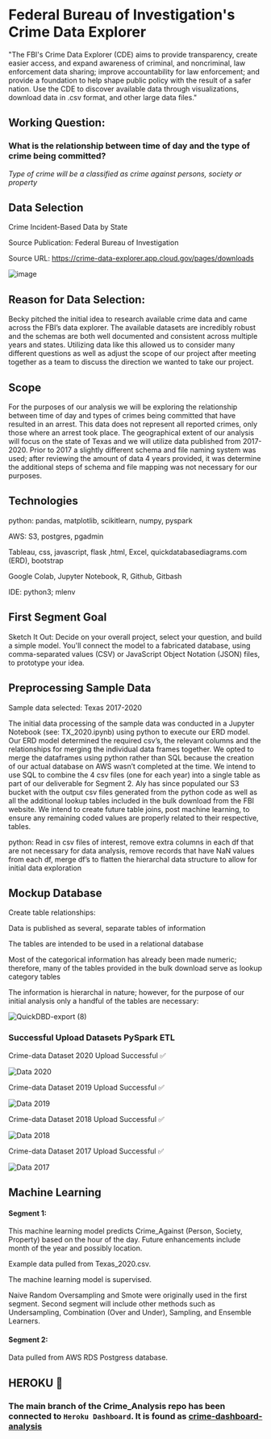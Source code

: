 # Federal Bureau of Investigation's Crime Data Explorer

"The FBI's Crime Data Explorer (CDE) aims to provide transparency, create easier access, and expand awareness of criminal, and noncriminal, law enforcement data sharing; improve accountability for law enforcement; and provide a foundation to help shape public policy with the result of a safer nation. Use the CDE to discover available data through visualizations, download data in .csv format, and other large data files."

## Working Question:

### What is the relationship between time of day and the type of crime being committed?

*Type of crime will be a classified as crime against persons, society or property*

## Data Selection

Crime Incident-Based Data by State

Source Publication: Federal Bureau of Investigation

Source URL: https://crime-data-explorer.app.cloud.gov/pages/downloads

![image](https://user-images.githubusercontent.com/88041368/146853633-d96c30dd-5495-42ef-8a9d-f4cd29496695.png)

## Reason for Data Selection:

Becky pitched the initial idea to research available crime data and came across the FBI’s data explorer. The available datasets are incredibly robust and the schemas are both well documented and consistent across multiple years and states. Utilizing data like this allowed us to consider many different questions as well as adjust the scope of our project after meeting together as a team to discuss the direction we wanted to take our project.


## Scope

For the purposes of our analysis we will be exploring the relationship between time of day and types of crimes being committed that have resulted in an arrest. This data does not represent all reported crimes, only those where an arrest took place. The geographical extent of our analysis will focus on the state of Texas and we will utilize data published from 2017-2020. Prior to 2017 a slightly different schema and file naming system was used; after reviewing the amount of data 4 years provided, it was determine the additional steps of schema and file mapping was not necessary for our purposes.

## Technologies

python: pandas, matplotlib, scikitlearn, numpy, pyspark

AWS: S3, postgres, pgadmin

Tableau, css, javascript, flask ,html, Excel, quickdatabasediagrams.com (ERD), bootstrap

Google Colab, Jupyter Notebook, R, Github, Gitbash

IDE: python3; mlenv

## First Segment Goal

Sketch It Out: Decide on your overall project, select your question, and build a simple model. You'll connect the model to a fabricated database, using comma-separated values (CSV) or JavaScript Object Notation (JSON) files, to prototype your idea.

## Preprocessing Sample Data

Sample data selected: Texas 2017-2020

The initial data processing of the sample data was conducted in a Jupyter Notebook (see: TX_2020.ipynb) using python to execute our ERD model. Our ERD model determined the required csv’s, the relevant columns and the relationships for merging the individual data frames together. We opted to merge the dataframes using python rather than SQL because the creation of our actual database on AWS wasn’t completed at the time. We intend to use SQL to combine the 4 csv files (one for each year) into a single table as part of our deliverable for Segment 2. Aly has since populated our S3 bucket with the output csv files generated from the python code as well as all the additional lookup tables included in the bulk download from the FBI website. We intend to create future table joins, post machine learning, to ensure any remaining coded values are properly related to their respective, tables.

python: Read in csv files of interest, remove extra columns in each df that are not necessary for data analysis, remove records that have NaN values from each df, merge df’s to flatten the hierarchal data structure to allow for initial data exploration

## Mockup Database

Create table relationships:

Data is published as several, separate tables of information

The tables are intended to be used in a relational database

Most of the categorical information has already been made numeric; therefore, many of the tables provided in the bulk download serve as lookup category tables

The information is hierarchal in nature; however, for the purpose of our initial analysis only a handful of the tables are necessary:

![QuickDBD-export (8)](https://user-images.githubusercontent.com/88041368/147418432-0d55ab60-7e09-433b-aae0-179cb7d86d00.png)


### Successful Upload Datasets PySpark ETL

Crime-data Dataset 2020 Upload Successful :white_check_mark:

![Data 2020](https://github.com/Final-Project-Data-Analytics-WUBootcamp/Crime_Analysis/blob/Alejandra/resources/Texas%202020.png)

Crime-data Dataset 2019 Upload Successful :white_check_mark:

![Data 2019](https://github.com/Final-Project-Data-Analytics-WUBootcamp/Crime_Analysis/blob/Alejandra/resources/Texas%202019.png)

Crime-data Dataset 2018 Upload Successful :white_check_mark:

![Data 2018](https://github.com/Final-Project-Data-Analytics-WUBootcamp/Crime_Analysis/blob/Alejandra/resources/Texas%202018.png)

Crime-data Dataset 2017 Upload Successful :white_check_mark:

![Data 2017](https://github.com/Final-Project-Data-Analytics-WUBootcamp/Crime_Analysis/blob/Alejandra/resources/Texas%202017.png)


## Machine Learning

#### Segment 1: 
This machine learning model predicts Crime_Against (Person, Society, Property) based on the hour of the day. Future enhancements include month of the year and possibly location. 

Example data pulled from Texas_2020.csv. 

The machine learning model is supervised.

Naive Random Oversampling and Smote were originally used in the first segment. Second segment will include other methods such as Undersampling, Combination (Over and Under), Sampling, and Ensemble Learners. 

#### Segment 2:
Data pulled from AWS RDS Postgress database.


## HEROKU  :pushpin:

### The **main branch** of the Crime_Analysis repo has been connected to ```Heroku Dashboard```. It is found as [crime-dashboard-analysis](https://dashboard.heroku.com/apps/crime-dashboard-analysis)
